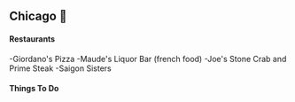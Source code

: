 ## Chicago :beer:

#### Restaurants
-Giordano's Pizza
-Maude's Liquor Bar (french food)
-Joe's Stone Crab and Prime Steak
-Saigon Sisters

#### Things To Do
